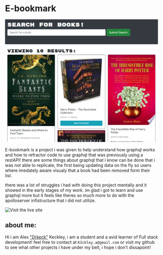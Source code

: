 # E-bookmark
![pick of site](./readmepics/1.png)

E-bookmark is a project i was given to help understand how graphql works and how to refractor code to use graphql that was previously using a restAPI!
there are some things about graphql that i know can be done that i was not able to replicate, the first being updating data on the fly so users where imedately aware visualy that a book had been removed form their list.

there was a lot of struggles i had with doing this project mentally and it showed in the early stages of my work.
im glad i got to learn and use graphql more but it feels like theres so much more to do with the apolloserver infistructure that i did not utilize.

![Visit the live site](https://e-bookmark.herokuapp.com/)

## about me:

Hi i am Alex ["Drkeck"](https://github.com/drkeck) Keckley, i am a student and a avid learner of Full stack development!
feel free to contact at `K3ckley.a@gmail.com` or visit my github to see what other projects i have under my belt, i hope i don't dissapoint!